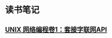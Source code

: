 读书笔记
===
[UNIX 网络编程卷1：套接字联网API](https://github.com/834810071/note/blob/master/UNIXNetworkProgramming/README.md)
---
